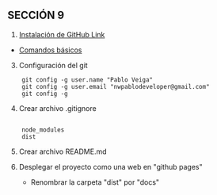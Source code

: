 ## SECCIÓN 9
1. [ Instalación de GitHub Link ](https://git-scm.com/)
 * [ Comandos básicos ](../RECURUSOS/official-github-git-cheat-sheet.pdf)
3. Configuración del git
```
    git config -g user.name "Pablo Veiga"
    git config -g user.email "nwpablodeveloper@gmail.com"
    git config -g 
```
4. Crear archivo .gitignore 
```github

    node_modules
    dist

```
5. Crear archivo README.md

6. Desplegar el proyecto como una web en "github pages"
    * Renombrar la carpeta "dist" por "docs"

